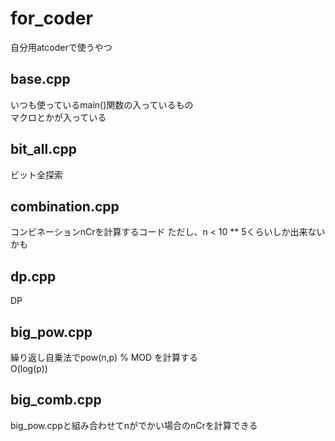 # for_coder
自分用atcoderで使うやつ

## base.cpp
いつも使っているmain()関数の入っているもの  
マクロとかが入っている  

## bit_all.cpp
ビット全探索

## combination.cpp
コンビネーションnCrを計算するコード
ただし、n < 10 ** 5くらいしか出来ないかも

## dp.cpp
DP

## big_pow.cpp
繰り返し自乗法でpow(n,p) % MOD を計算する  
O(log(p))

## big_comb.cpp
big_pow.cppと組み合わせてnがでかい場合のnCrを計算できる